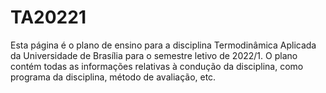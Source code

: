 # TA20221
Esta página é o plano de ensino para a disciplina Termodinâmica Aplicada da Universidade de Brasília para o semestre letivo de 2022/1.
O plano contém todas as informações relativas à condução da disciplina, como programa da disciplina, método de avaliação, etc.
